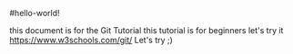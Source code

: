 #hello-world!

this document is for the Git Tutorial
this tutorial is for beginners let's try it https://www.w3schools.com/git/
Let's try ;)
